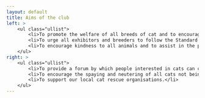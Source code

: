```yaml
---
layout: default
title: Aims of the club
left: >
    <ul class="ullist">
        <li>To promote the welfare of all breeds of cat and to encourage interest in and knowledge of all cats.</li>
        <li>To urge all exhibitors and breeders to follow the Standard of Points of the Governing Council of the Cat Fancy of Ireland.</li>
        <li>To encourage kindness to all animals and to assist in the prevention of cruelty.</li>
    </ul>
right: >
    <ul class="ullist">
        <li>To provide a forum by which people interested in cats can communicate and exchange views.</li>
        <li>To encourage the spaying and neutering of all cats not being used as part of a breeding programme, in order to reduce the numbers of unwanted cats.</li>
        <li>To support our local cat rescue organisations.</li>
    </ul>
---
```


